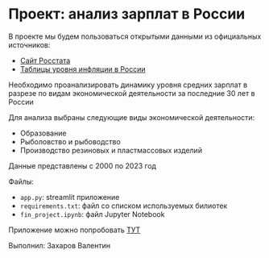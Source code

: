# Проект: анализ зарплат в России
В проекте мы будем пользоваться открытыми данными из официальных источников:
- [Сайт Росстата](https://rosstat.gov.ru/labor_market_employment_salaries)
- [Таблицы уровня инфляции в России](https://уровень-инфляции.рф/таблицы-инфляции)

Необходимо проанализировать динамику уровня средних зарплат в разрезе по видам экономической деятельности за последние 30 лет в России

Для анализа выбраны следующие виды экономической деятельности:

- Образование
- Рыболовство и рыбоводство
- Производство резиновых и пластмассовых изделий
  
Данные представлены с 2000 по 2023 год

Файлы:
- `app.py`: streamlit приложение
- `requirements.txt`:  файл со списком используемых билиотек
- `fin_project.ipynb`: файл Jupyter Notebook

Приложение можно попробовать [ТУТ](https://finproject-9kzswg6qhplnmrcgmcpikl.streamlit.app/)

Выполнил: Захаров Валентин
